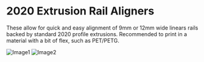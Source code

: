 # 2020 Extrusion Rail Aligners

These allow for quick and easy alignment of 9mm or 12mm wide linears rails backed by standard 2020 profile extrusions.
Recommended to print in a material with a bit of flex, such as PET/PETG.

![Image1](/Images/Image1.png) 
![Image2](/Images/Image2.png)

